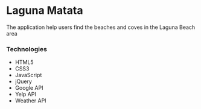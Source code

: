# Laguna Matata

The application help users find the beaches and coves in the Laguna Beach area

### Technologies

- HTML5
- CSS3
- JavaScript
- jQuery
- Google API
- Yelp API
- Weather API